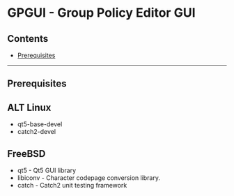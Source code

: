 # GPGUI - Group Policy Editor GUI

## Contents

* [Prerequisites](#prerequisites)

* * *

## Prerequisites

## ALT Linux

* qt5-base-devel
* catch2-devel

## FreeBSD

* qt5 - Qt5 GUI library
* libiconv - Character codepage conversion library.
* catch - Catch2 unit testing framework

